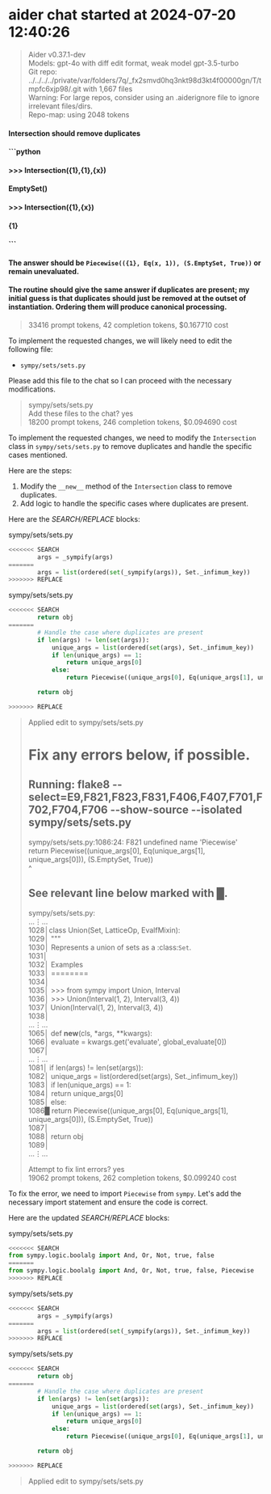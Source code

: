 
# aider chat started at 2024-07-20 12:40:26

> Aider v0.37.1-dev  
> Models: gpt-4o with diff edit format, weak model gpt-3.5-turbo  
> Git repo: ../../../../private/var/folders/7q/_fx2smvd0hq3nkt98d3kt4f00000gn/T/tmpfc6xjp98/.git with 1,667 files  
> Warning: For large repos, consider using an .aiderignore file to ignore irrelevant files/dirs.  
> Repo-map: using 2048 tokens  

#### Intersection should remove duplicates  
#### ```python  
#### >>> Intersection({1},{1},{x})  
#### EmptySet()  
#### >>> Intersection({1},{x})  
#### {1}  
#### ```  
#### The answer should be `Piecewise(({1}, Eq(x, 1)), (S.EmptySet, True))` or remain unevaluated.  
####   
#### The routine should give the same answer if duplicates are present; my initial guess is that duplicates should just be removed at the outset of instantiation. Ordering them will produce canonical processing.  
> 33416 prompt tokens, 42 completion tokens, $0.167710 cost  

To implement the requested changes, we will likely need to edit the following file:

- `sympy/sets/sets.py`

Please add this file to the chat so I can proceed with the necessary modifications.

> sympy/sets/sets.py  
> Add these files to the chat? yes  
> 18200 prompt tokens, 246 completion tokens, $0.094690 cost  

To implement the requested changes, we need to modify the `Intersection` class in `sympy/sets/sets.py` to remove duplicates and handle the specific cases mentioned.

Here are the steps:
1. Modify the `__new__` method of the `Intersection` class to remove duplicates.
2. Add logic to handle the specific cases where duplicates are present.

Here are the *SEARCH/REPLACE* blocks:

sympy/sets/sets.py
```python
<<<<<<< SEARCH
        args = _sympify(args)
=======
        args = list(ordered(set(_sympify(args)), Set._infimum_key))
>>>>>>> REPLACE
```

sympy/sets/sets.py
```python
<<<<<<< SEARCH
        return obj
=======
        # Handle the case where duplicates are present
        if len(args) != len(set(args)):
            unique_args = list(ordered(set(args), Set._infimum_key))
            if len(unique_args) == 1:
                return unique_args[0]
            else:
                return Piecewise((unique_args[0], Eq(unique_args[1], unique_args[0])), (S.EmptySet, True))

        return obj

>>>>>>> REPLACE
```

> Applied edit to sympy/sets/sets.py  
>  
> # Fix any errors below, if possible.  
>  
> ## Running: flake8 --select=E9,F821,F823,F831,F406,F407,F701,F702,F704,F706 --show-source --isolated sympy/sets/sets.py  
>  
> sympy/sets/sets.py:1086:24: F821 undefined name 'Piecewise'  
> return Piecewise((unique_args[0], Eq(unique_args[1], unique_args[0])), (S.EmptySet, True))  
> ^  
>  
> ## See relevant line below marked with █.  
>  
> sympy/sets/sets.py:  
> ...⋮...  
> 1028│class Union(Set, LatticeOp, EvalfMixin):  
> 1029│    """  
> 1030│    Represents a union of sets as a :class:`Set`.  
> 1031│  
> 1032│    Examples  
> 1033│    ========  
> 1034│  
> 1035│    >>> from sympy import Union, Interval  
> 1036│    >>> Union(Interval(1, 2), Interval(3, 4))  
> 1037│    Union(Interval(1, 2), Interval(3, 4))  
> 1038│  
> ...⋮...  
> 1065│    def __new__(cls, *args, **kwargs):  
> 1066│        evaluate = kwargs.get('evaluate', global_evaluate[0])  
> 1067│  
> ...⋮...  
> 1081│        if len(args) != len(set(args)):  
> 1082│            unique_args = list(ordered(set(args), Set._infimum_key))  
> 1083│            if len(unique_args) == 1:  
> 1084│                return unique_args[0]  
> 1085│            else:  
> 1086█                return Piecewise((unique_args[0], Eq(unique_args[1], unique_args[0])), (S.EmptySet, True))  
> 1087│  
> 1088│        return obj  
> 1089│  
> ...⋮...  
>  
> Attempt to fix lint errors? yes  
> 19062 prompt tokens, 262 completion tokens, $0.099240 cost  

To fix the error, we need to import `Piecewise` from `sympy`. Let's add the necessary import statement and ensure the code is correct.

Here are the updated *SEARCH/REPLACE* blocks:

sympy/sets/sets.py
```python
<<<<<<< SEARCH
from sympy.logic.boolalg import And, Or, Not, true, false
=======
from sympy.logic.boolalg import And, Or, Not, true, false, Piecewise
>>>>>>> REPLACE
```

sympy/sets/sets.py
```python
<<<<<<< SEARCH
        args = _sympify(args)
=======
        args = list(ordered(set(_sympify(args)), Set._infimum_key))
>>>>>>> REPLACE
```

sympy/sets/sets.py
```python
<<<<<<< SEARCH
        return obj
=======
        # Handle the case where duplicates are present
        if len(args) != len(set(args)):
            unique_args = list(ordered(set(args), Set._infimum_key))
            if len(unique_args) == 1:
                return unique_args[0]
            else:
                return Piecewise((unique_args[0], Eq(unique_args[1], unique_args[0])), (S.EmptySet, True))

        return obj

>>>>>>> REPLACE
```

> Applied edit to sympy/sets/sets.py  
